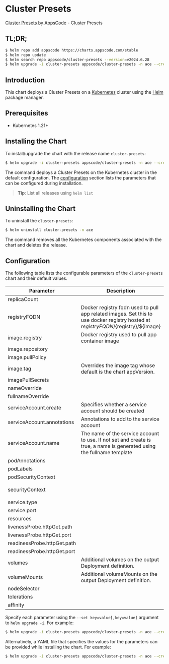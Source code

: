 # Cluster Presets

[Cluster Presets by AppsCode](https://github.com/appscode-cloud) - Cluster Presets

## TL;DR;

```bash
$ helm repo add appscode https://charts.appscode.com/stable
$ helm repo update
$ helm search repo appscode/cluster-presets --version=v2024.6.28
$ helm upgrade -i cluster-presets appscode/cluster-presets -n ace --create-namespace --version=v2024.6.28
```

## Introduction

This chart deploys a Cluster Presets on a [Kubernetes](http://kubernetes.io) cluster using the [Helm](https://helm.sh) package manager.

## Prerequisites

- Kubernetes 1.21+

## Installing the Chart

To install/upgrade the chart with the release name `cluster-presets`:

```bash
$ helm upgrade -i cluster-presets appscode/cluster-presets -n ace --create-namespace --version=v2024.6.28
```

The command deploys a Cluster Presets on the Kubernetes cluster in the default configuration. The [configuration](#configuration) section lists the parameters that can be configured during installation.

> **Tip**: List all releases using `helm list`

## Uninstalling the Chart

To uninstall the `cluster-presets`:

```bash
$ helm uninstall cluster-presets -n ace
```

The command removes all the Kubernetes components associated with the chart and deletes the release.

## Configuration

The following table lists the configurable parameters of the `cluster-presets` chart and their default values.

|          Parameter          |                                                             Description                                                              |                                                                                            Default                                                                                             |
|-----------------------------|--------------------------------------------------------------------------------------------------------------------------------------|------------------------------------------------------------------------------------------------------------------------------------------------------------------------------------------------|
| replicaCount                |                                                                                                                                      | <code>1</code>                                                                                                                                                                                 |
| registryFQDN                | Docker registry fqdn used to pull app related images. Set this to use docker registry hosted at ${registryFQDN}/${registry}/${image} | <code>ghcr.io</code>                                                                                                                                                                           |
| image.registry              | Docker registry used to pull app container image                                                                                     | <code>appscode</code>                                                                                                                                                                          |
| image.repository            |                                                                                                                                      | <code>cluster-presets</code>                                                                                                                                                                   |
| image.pullPolicy            |                                                                                                                                      | <code>IfNotPresent</code>                                                                                                                                                                      |
| image.tag                   | Overrides the image tag whose default is the chart appVersion.                                                                       | <code>""</code>                                                                                                                                                                                |
| imagePullSecrets            |                                                                                                                                      | <code>[]</code>                                                                                                                                                                                |
| nameOverride                |                                                                                                                                      | <code>""</code>                                                                                                                                                                                |
| fullnameOverride            |                                                                                                                                      | <code>""</code>                                                                                                                                                                                |
| serviceAccount.create       | Specifies whether a service account should be created                                                                                | <code>true</code>                                                                                                                                                                              |
| serviceAccount.annotations  | Annotations to add to the service account                                                                                            | <code>{}</code>                                                                                                                                                                                |
| serviceAccount.name         | The name of the service account to use. If not set and create is true, a name is generated using the fullname template               | <code>""</code>                                                                                                                                                                                |
| podAnnotations              |                                                                                                                                      | <code>{}</code>                                                                                                                                                                                |
| podLabels                   |                                                                                                                                      | <code>{}</code>                                                                                                                                                                                |
| podSecurityContext          |                                                                                                                                      | <code>{}</code>                                                                                                                                                                                |
| securityContext             |                                                                                                                                      | <code>{"allowPrivilegeEscalation":false,"capabilities":{"drop":["ALL"]},"readOnlyRootFilesystem":true,"runAsNonRoot":true,"runAsUser":65534,"seccompProfile":{"type":"RuntimeDefault"}}</code> |
| service.type                |                                                                                                                                      | <code>ClusterIP</code>                                                                                                                                                                         |
| service.port                |                                                                                                                                      | <code>8081</code>                                                                                                                                                                              |
| resources                   |                                                                                                                                      | <code>{}</code>                                                                                                                                                                                |
| livenessProbe.httpGet.path  |                                                                                                                                      | <code>/healthz</code>                                                                                                                                                                          |
| livenessProbe.httpGet.port  |                                                                                                                                      | <code>http</code>                                                                                                                                                                              |
| readinessProbe.httpGet.path |                                                                                                                                      | <code>/healthz</code>                                                                                                                                                                          |
| readinessProbe.httpGet.port |                                                                                                                                      | <code>http</code>                                                                                                                                                                              |
| volumes                     | Additional volumes on the output Deployment definition.                                                                              | <code>[]</code>                                                                                                                                                                                |
| volumeMounts                | Additional volumeMounts on the output Deployment definition.                                                                         | <code>[]</code>                                                                                                                                                                                |
| nodeSelector                |                                                                                                                                      | <code>{}</code>                                                                                                                                                                                |
| tolerations                 |                                                                                                                                      | <code>[]</code>                                                                                                                                                                                |
| affinity                    |                                                                                                                                      | <code>{}</code>                                                                                                                                                                                |


Specify each parameter using the `--set key=value[,key=value]` argument to `helm upgrade -i`. For example:

```bash
$ helm upgrade -i cluster-presets appscode/cluster-presets -n ace --create-namespace --version=v2024.6.28 --set replicaCount=1
```

Alternatively, a YAML file that specifies the values for the parameters can be provided while
installing the chart. For example:

```bash
$ helm upgrade -i cluster-presets appscode/cluster-presets -n ace --create-namespace --version=v2024.6.28 --values values.yaml
```
